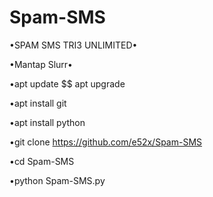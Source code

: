 # Spam-SMS
•SPAM SMS TRI3 UNLIMITED•

•Mantap Slurr•


•apt update $$ apt upgrade


•apt install git



•apt install python



•git clone https://github.com/e52x/Spam-SMS



•cd Spam-SMS



•python Spam-SMS.py







